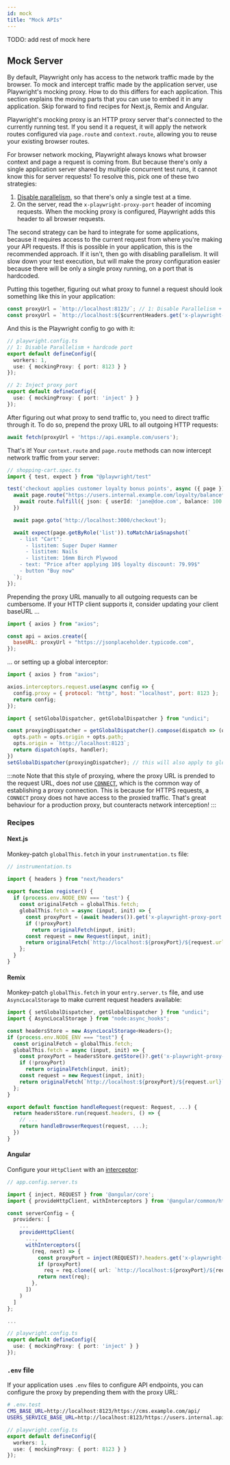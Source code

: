 ```yaml
---
id: mock
title: "Mock APIs"
---
```


TODO: add rest of mock here

## Mock Server

By default, Playwright only has access to the network traffic made by the browser.
To mock and intercept traffic made by the application server, use Playwright's mocking proxy.
How to do this differs for each application. This section explains the moving parts that you can use to embed it in any application. Skip forward to find recipes for Next.js, Remix and Angular.

Playwright's mocking proxy is an HTTP proxy server that's connected to the currently running test. If you send it a request, it will apply the network routes configured via `page.route` and `context.route`, allowing you to reuse your existing browser routes.

For browser network mocking, Playwright always knows what browser context and page a request is coming from. But because there's only a single application server shared by multiple concurrent test runs, it cannot know this for server requests! To resolve this, pick one of these two strategies:

1. [Disable parallelism](./test-parallel-js.md#disable-parallelism), so that there's only a single test at a time.
2. On the server, read the `x-playwright-proxy-port` header of incoming requests. When the mocking proxy is configured, Playwright adds this header to all browser requests.

The second strategy can be hard to integrate for some applications, because it requires access to the current request from where you're making your API requests.
If this is possible in your application, this is the recommended approach.
If it isn't, then go with disabling parallelism. It will slow down your test execution, but will make the proxy configuration easier because there will be only a single proxy running, on a port that is hardcoded.

Putting this together, figuring out what proxy to funnel a request should look something like this in your application:

```js
const proxyUrl = `http://localhost:8123/`; // 1: Disable Parallelism + hardcode port OR
const proxyUrl = `http://localhost:${$currentHeaders.get('x-playwright-proxy-port')}/`; // 2: Inject proxy port
```

And this is the Playwright config to go with it:

```ts
// playwright.config.ts
// 1: Disable Parallelism + hardcode port
export default defineConfig({
  workers: 1,
  use: { mockingProxy: { port: 8123 } }
});

// 2: Inject proxy port
export default defineConfig({
  use: { mockingProxy: { port: 'inject' } }
});
```

After figuring out what proxy to send traffic to, you need to direct traffic through it. To do so, prepend the proxy URL to all outgoing HTTP requests:

```js
await fetch(proxyUrl + 'https://api.example.com/users');
```

That's it! Your `context.route` and `page.route` methods can now intercept network traffic from your server:

```ts
// shopping-cart.spec.ts
import { test, expect } from "@playwright/test"

test('checkout applies customer loyalty bonus points', async ({ page }) => {
  await page.route("https://users.internal.example.com/loyalty/balance*", (route, request) => {
    await route.fulfill({ json: { userId: 'jane@doe.com', balance: 100 } });
  })

  await page.goto('http://localhost:3000/checkout');

  await expect(page.getByRole('list')).toMatchAriaSnapshot(`
    - list "Cart":
      - listitem: Super Duper Hammer
      - listitem: Nails
      - listitem: 16mm Birch Plywood
    - text: "Price after applying 10$ loyalty discount: 79.99$"
    - button "Buy now"
  `);
});
```

Prepending the proxy URL manually to all outgoing requests can be cumbersome. If your HTTP client supports it, consider updating your client baseURL ...

```js
import { axios } from "axios"; 

const api = axios.create({
  baseURL: proxyUrl + "https://jsonplaceholder.typicode.com",
});
```

... or setting up a global interceptor:

```js
import { axios } from "axios";

axios.interceptors.request.use(async config => {
  config.proxy = { protocol: "http", host: "localhost", port: 8123 };
  return config;
});
```

```js
import { setGlobalDispatcher, getGlobalDispatcher } from "undici"; 

const proxyingDispatcher = getGlobalDispatcher().compose(dispatch => (opts, handler) => {
  opts.path = opts.origin + opts.path;
  opts.origin = `http://localhost:8123`;
  return dispatch(opts, handler);
})
setGlobalDispatcher(proxyingDispatcher); // this will also apply to global fetch
```

:::note
Note that this style of proxying, where the proxy URL is prended to the request URL, does *not* use [`CONNECT`](https://developer.mozilla.org/en-US/docs/Web/HTTP/Methods/CONNECT), which is the common way of establishing a proxy connection.
This is because for HTTPS requests, a `CONNECT` proxy does not have access to the proxied traffic. That's great behaviour for a production proxy, but counteracts network interception!
:::


### Recipes

#### Next.js

Monkey-patch `globalThis.fetch` in your `instrumentation.ts` file:

```ts
// instrumentation.ts

import { headers } from "next/headers"
 
export function register() {
  if (process.env.NODE_ENV === 'test') {
    const originalFetch = globalThis.fetch;
    globalThis.fetch = async (input, init) => {
      const proxyPort = (await headers()).get('x-playwright-proxy-port');
      if (!proxyPort)
        return originalFetch(input, init);
      const request = new Request(input, init);
      return originalFetch(`http://localhost:${proxyPort}/${request.url}`, request);
    };
  }
}
```

#### Remix


Monkey-patch `globalThis.fetch` in your `entry.server.ts` file, and use `AsyncLocalStorage` to make current request headers available:

```ts
import { setGlobalDispatcher, getGlobalDispatcher } from "undici";
import { AsyncLocalStorage } from "node:async_hooks";

const headersStore = new AsyncLocalStorage<Headers>();
if (process.env.NODE_ENV === "test") {
  const originalFetch = globalThis.fetch;
  globalThis.fetch = async (input, init) => {
    const proxyPort = headersStore.getStore()?.get('x-playwright-proxy-port');
    if (!proxyPort)
      return originalFetch(input, init);
    const request = new Request(input, init);
    return originalFetch(`http://localhost:${proxyPort}/${request.url}`, request);
  };
}

export default function handleRequest(request: Request, ...) {
  return headersStore.run(request.headers, () => {
    // ...
    return handleBrowserRequest(request, ...);
  })
}
```

#### Angular

Configure your `HttpClient` with an [interceptor](https://angular.dev/guide/http/setup#withinterceptors):

```ts
// app.config.server.ts

import { inject, REQUEST } from '@angular/core';
import { provideHttpClient, withInterceptors } from '@angular/common/http';

const serverConfig = {
  providers: [
    ...
    provideHttpClient(
      ...,
      withInterceptors([
        (req, next) => {
          const proxyPort = inject(REQUEST)?.headers.get('x-playwright-proxy-port');
          if (proxyPort)
            req = req.clone({ url: `http://localhost:${proxyPort}/${req.url}` })
          return next(req);
        },
      ])
    )
  ]
};

...
```

```ts
// playwright.config.ts
export default defineConfig({
  use: { mockingProxy: { port: 'inject' } }
});
```

### `.env` file

If your application uses `.env` files to configure API endpoints, you can configure the proxy by prepending them with the proxy URL:

```bash
# .env.test
CMS_BASE_URL=http://localhost:8123/https://cms.example.com/api/
USERS_SERVICE_BASE_URL=http://localhost:8123/https://users.internal.api.example.com/
```

```ts
// playwright.config.ts
export default defineConfig({
  workers: 1,
  use: { mockingProxy: { port: 8123 } }
});
```


